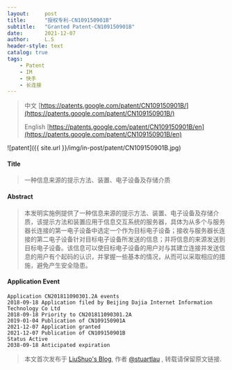 ```yaml
---
layout:     post
title:      "授权专利-CN109150901B"
subtitle:   "Granted Patent-CN109150901B"
date:       2021-12-07
author:     L.S
header-style: text
catalog: true
tags:
    - Patent
    - IM
    - 快手
    - 长连接
---
```

> 中文 [https://patents.google.com/patent/CN109150901B/](https://patents.google.com/patent/CN109150901B/)
>
> English [https://patents.google.com/patent/CN109150901B/en](https://patents.google.com/patent/CN109150901B/en)

![patent]({{ site.url }}/img/in-post/patent/CN109150901B.jpg)
#### Title
> 一种信息来源的提示方法、装置、电子设备及存储介质






#### Abstract
> 本发明实施例提供了一种信息来源的提示方法、装置、电子设备及存储介质，该提示方法和装置应用于信息交互系统的服务器，具体为从多个与服务器长连接的第一电子设备中选定一个作为目标电子设备；接收与服务器长连接的第二电子设备针对目标电子设备所发送的信息；并将信息的来源发送到目标电子设备。该信息可以使目标电子设备的用户对与其建立连接并发送信息的用户有个起码的认识，并掌握一些基本的情况，从而可以采取相应的措施，避免产生安全隐患。






#### Application Event
```
Application CN201811090301.2A events 
2018-09-18 Application filed by Beijing Dajia Internet Information Technology Co Ltd
2018-09-18 Priority to CN201811090301.2A
2019-01-04 Publication of CN109150901A
2021-12-07 Application granted
2021-12-07 Publication of CN109150901B
Status Active
2038-09-18 Anticipated expiration
```
> 本文首次发布于 [LiuShuo's Blog](https://liushuo.me), 作者 [@stuartlau](http://github.com/stuartlau) ,
转载请保留原文链接.
